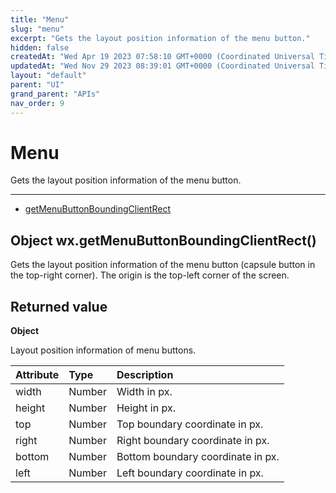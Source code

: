 ```yaml
---
title: "Menu"
slug: "menu"
excerpt: "Gets the layout position information of the menu button."
hidden: false
createdAt: "Wed Apr 19 2023 07:58:10 GMT+0000 (Coordinated Universal Time)"
updatedAt: "Wed Nov 29 2023 08:39:01 GMT+0000 (Coordinated Universal Time)"
layout: "default"
parent: "UI"
grand_parent: "APIs"
nav_order: 9
---
```

# Menu 
Gets the layout position information of the menu button.

***

- [getMenuButtonBoundingClientRect](menu#object-wxgetmenubuttonboundingclientrect)

## Object wx.getMenuButtonBoundingClientRect()

Gets the layout position information of the menu button (capsule button in the top-right corner). The origin is the top-left corner of the screen.

## Returned value

**Object**

Layout position information of menu buttons.

| Attribute | Type   | Description                       |
| :-------- | :----- | :-------------------------------- |
| width     | Number | Width in px.                      |
| height    | Number | Height in px.                     |
| top       | Number | Top boundary coordinate in px.    |
| right     | Number | Right boundary coordinate in px.  |
| bottom    | Number | Bottom boundary coordinate in px. |
| left      | Number | Left boundary coordinate in px.   |

